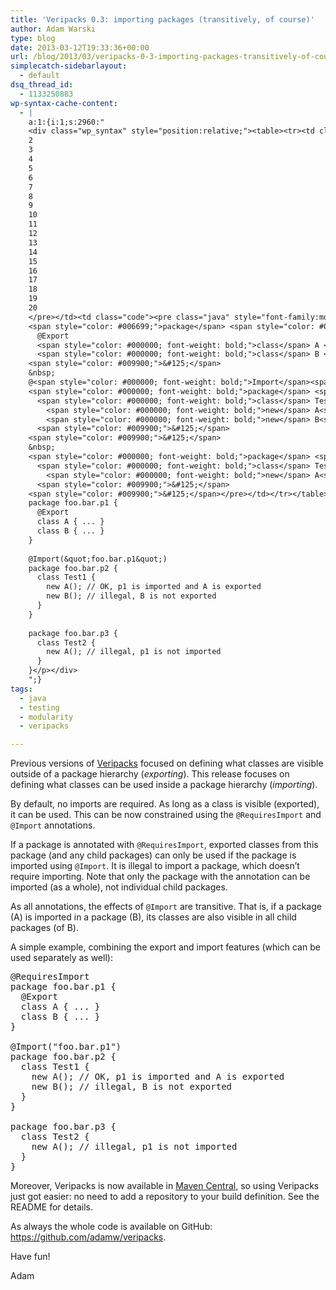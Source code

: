 ```yaml
---
title: 'Veripacks 0.3: importing packages (transitively, of course)'
author: Adam Warski
type: blog
date: 2013-03-12T19:33:36+00:00
url: /blog/2013/03/veripacks-0-3-importing-packages-transitively-of-course/
simplecatch-sidebarlayout:
  - default
dsq_thread_id:
  - 1133250883
wp-syntax-cache-content:
  - |
    a:1:{i:1;s:2960:"
    <div class="wp_syntax" style="position:relative;"><table><tr><td class="line_numbers"><pre>1
    2
    3
    4
    5
    6
    7
    8
    9
    10
    11
    12
    13
    14
    15
    16
    17
    18
    19
    20
    </pre></td><td class="code"><pre class="java" style="font-family:monospace;">@RequiresImport
    <span style="color: #006699;">package</span> <span style="color: #006699;">foo.bar.p1</span> <span style="color: #009900;">&#123;</span>
      @Export
      <span style="color: #000000; font-weight: bold;">class</span> A <span style="color: #009900;">&#123;</span> ... <span style="color: #009900;">&#125;</span>
      <span style="color: #000000; font-weight: bold;">class</span> B <span style="color: #009900;">&#123;</span> ... <span style="color: #009900;">&#125;</span> 
    <span style="color: #009900;">&#125;</span>
    &nbsp;
    @<span style="color: #000000; font-weight: bold;">Import</span><span style="color: #009900;">&#40;</span><span style="color: #0000ff;">&quot;foo.bar.p1&quot;</span><span style="color: #009900;">&#41;</span>
    <span style="color: #000000; font-weight: bold;">package</span> <span style="color: #006699;">foo.bar.p2</span> <span style="color: #009900;">&#123;</span>
      <span style="color: #000000; font-weight: bold;">class</span> Test1 <span style="color: #009900;">&#123;</span>
        <span style="color: #000000; font-weight: bold;">new</span> A<span style="color: #009900;">&#40;</span><span style="color: #009900;">&#41;</span><span style="color: #339933;">;</span> <span style="color: #666666; font-style: italic;">// OK, p1 is imported and A is exported</span>
        <span style="color: #000000; font-weight: bold;">new</span> B<span style="color: #009900;">&#40;</span><span style="color: #009900;">&#41;</span><span style="color: #339933;">;</span> <span style="color: #666666; font-style: italic;">// illegal, B is not exported</span>
      <span style="color: #009900;">&#125;</span>
    <span style="color: #009900;">&#125;</span>
    &nbsp;
    <span style="color: #000000; font-weight: bold;">package</span> <span style="color: #006699;">foo.bar.p3</span> <span style="color: #009900;">&#123;</span>
      <span style="color: #000000; font-weight: bold;">class</span> Test2 <span style="color: #009900;">&#123;</span>
        <span style="color: #000000; font-weight: bold;">new</span> A<span style="color: #009900;">&#40;</span><span style="color: #009900;">&#41;</span><span style="color: #339933;">;</span> <span style="color: #666666; font-style: italic;">// illegal, p1 is not imported</span>
      <span style="color: #009900;">&#125;</span>
    <span style="color: #009900;">&#125;</span></pre></td></tr></table><p class="theCode" style="display:none;">@RequiresImport
    package foo.bar.p1 {
      @Export
      class A { ... }
      class B { ... } 
    }
    
    @Import(&quot;foo.bar.p1&quot;)
    package foo.bar.p2 {
      class Test1 {
        new A(); // OK, p1 is imported and A is exported
        new B(); // illegal, B is not exported
      }
    }
    
    package foo.bar.p3 {
      class Test2 {
        new A(); // illegal, p1 is not imported
      }
    }</p></div>
    ";}
tags:
  - java
  - testing
  - modularity
  - veripacks

---
```

Previous versions of [Veripacks][1] focused on defining what classes are visible outside of a package hierarchy (_exporting_). This release focuses on defining what classes can be used inside a package hierarchy (_importing_).

By default, no imports are required. As long as a class is visible (exported), it can be used. This can be now constrained using the `@RequiresImport` and `@Import` annotations.

If a package is annotated with `@RequiresImport`, exported classes from this package (and any child packages) can only be used if the package is imported using `@Import`. It is illegal to import a package, which doesn&#8217;t require importing. Note that only the package with the annotation can be imported (as a whole), not individual child packages.

As all annotations, the effects of `@Import` are transitive. That is, if a package (A) is imported in a package (B), its classes are also visible in all child packages (of B). 

A simple example, combining the export and import features (which can be used separately as well):

<pre lang="java" line="1">@RequiresImport
package foo.bar.p1 {
  @Export
  class A { ... }
  class B { ... } 
}

@Import("foo.bar.p1")
package foo.bar.p2 {
  class Test1 {
    new A(); // OK, p1 is imported and A is exported
    new B(); // illegal, B is not exported
  }
}

package foo.bar.p3 {
  class Test2 {
    new A(); // illegal, p1 is not imported
  }
}
</pre>

Moreover, Veripacks is now available in [Maven Central][2], so using Veripacks just got easier: no need to add a repository to your build definition. See the README for details.

As always the whole code is available on GitHub: <https://github.com/adamw/veripacks>.

Have fun!

Adam

 [1]: https://github.com/adamw/veripacks
 [2]: http://search.maven.org/#browse%7C1714172582
